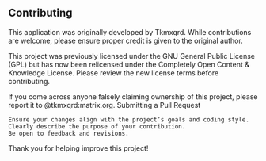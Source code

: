 ## Contributing
This application was originally developed by Tkmxqrd. While contributions are welcome, please ensure proper credit is given to the original author.

This project was previously licensed under the GNU General Public License (GPL) but has now been relicensed under the Completely Open Content & Knowledge License. Please review the new license terms before contributing.

If you come across anyone falsely claiming ownership of this project, please report it to @tkmxqrd:matrix.org.
Submitting a Pull Request

    Ensure your changes align with the project’s goals and coding style.
    Clearly describe the purpose of your contribution.
    Be open to feedback and revisions.

Thank you for helping improve this project!